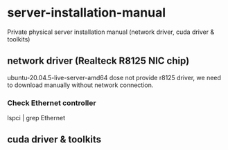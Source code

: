 # server-installation-manual
Private physical server installation manual (network driver, cuda driver &amp; toolkits)

## network driver (Realteck R8125 NIC chip)
ubuntu-20.04.5-live-server-amd64 dose not provide r8125 driver, we need to download manually without network connection.

### Check Ethernet controller
lspci | grep Ethernet

## cuda driver & toolkits